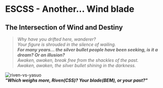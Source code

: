 # ESCSS - Another... Wind blade
## The Intersection of Wind and Destiny
>*Why have you drifted here, wanderer?*  
*Your figure is shrouded in the silence of wailing.*  
***For many years... the silver bullet people have been seeking, is it a dream? Or an illusion?***  
*Awaken, awaken, break free from the shackles of the past.*  
*Awaken, awaken, the silver bullet shining in the darkness.*  

![riven-vs-yasuo](./img/riven-vs-yasuo.png)  
***"Which weighs more, Riven(CSS)? Your blade(BEM), or your past?"***

